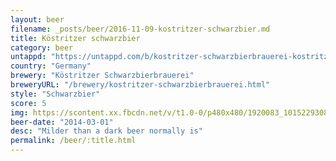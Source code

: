 ```yaml
---
layout: beer
filename: _posts/beer/2016-11-09-kostritzer-schwarzbier.md
title: Köstritzer schwarzbier
category: beer
untappd: "https://untappd.com/b/kostritzer-schwarzbierbrauerei-kostritzer-schwarzbier/25784"
country: "Germany"
brewery: "Köstritzer Schwarzbierbrauerei"
breweryURL: "/brewery/kostritzer-schwarzbierbrauerei.html"
style: "Schwarzbier"
score: 5
img: https://scontent.xx.fbcdn.net/v/t1.0-0/p480x480/1920083_10152293088098745_591597385_n.jpg?oh=de648815e51680805050afb64f3ab3aa&oe=5B186B1A
beer-date: "2014-03-01"
desc: "Milder than a dark beer normally is"
permalink: /beer/:title.html
---
```

